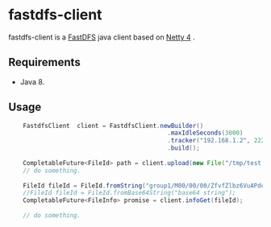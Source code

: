 # fastdfs-client

fastdfs-client is a [FastDFS](https://github.com/happyfish100/fastdfs) java client 
based on [Netty 4](http://netty.io) .

## Requirements

* Java 8.

## Usage

```java
    FastdfsClient  client = FastdfsClient.newBuilder()
                                            .maxIdleSeconds(3000)
                                            .tracker("192.168.1.2", 22222)
                                            .build();
                                          
    CompletableFuture<FileId> path = client.upload(new File("/tmp/test.dmg"));
    // do something.
    
    FileId fileId = FileId.fromString("group1/M00/00/00/ZfvfZlbz6VuAPdosAARXBcPHPhU268.log");
    //FileId fileId = FileId.fromBase64String("base64 string");
    CompletableFuture<FileInfo> promise = client.infoGet(fileId);
    
    // do something.
```
